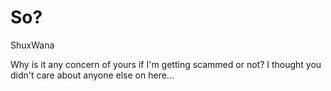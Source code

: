 # So?

ShuxWana

Why is it any concern of yours if I'm getting scammed or not? I thought you didn't care about anyone else on here...
